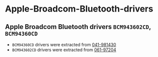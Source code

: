 # Apple-Broadcom-Bluetooth-drivers
## Apple Broadcom Bluetooth drivers  `BCM943602CD`,  `BCM94360CD`

- `BCM94360CD` drivers were extracted from [041-981430](https://swcdn.apple.com/content/downloads/62/58/041-98143-A_HN8B941A1T/nknv1gt3xcgylggwc11kl5e0j4296tjfo1/BootCampESD.pkg)
- `BCM943602CD` drivers were extracted from [061-97204](https://swcdn.apple.com/content/downloads/48/61/061-97204/zjcotww2iqibyvy6wbx3q9d50ca4lhig85/BootCampESD.pkg)
